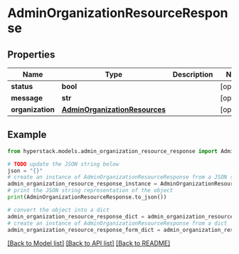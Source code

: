 # AdminOrganizationResourceResponse


## Properties

Name | Type | Description | Notes
------------ | ------------- | ------------- | -------------
**status** | **bool** |  | [optional] 
**message** | **str** |  | [optional] 
**organization** | [**AdminOrganizationResources**](AdminOrganizationResources.md) |  | [optional] 

## Example

```python
from hyperstack.models.admin_organization_resource_response import AdminOrganizationResourceResponse

# TODO update the JSON string below
json = "{}"
# create an instance of AdminOrganizationResourceResponse from a JSON string
admin_organization_resource_response_instance = AdminOrganizationResourceResponse.from_json(json)
# print the JSON string representation of the object
print(AdminOrganizationResourceResponse.to_json())

# convert the object into a dict
admin_organization_resource_response_dict = admin_organization_resource_response_instance.to_dict()
# create an instance of AdminOrganizationResourceResponse from a dict
admin_organization_resource_response_form_dict = admin_organization_resource_response.from_dict(admin_organization_resource_response_dict)
```
[[Back to Model list]](../README.md#documentation-for-models) [[Back to API list]](../README.md#documentation-for-api-endpoints) [[Back to README]](../README.md)


